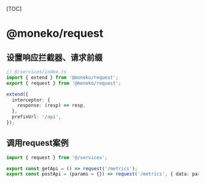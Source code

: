 [TOC]

# @moneko/request

## 设置响应拦截器、请求前缀

```typescript
// @/services/index.ts
import { extend } from '@moneko/request';
export { request } from '@moneko/request';

extend({
  interceptor: {
    response: (resp) => resp,
  },
  prefixUrl: '/api',
});

```

## 调用request案例

```typescript
import { request } from '@/services';

export const getApi = () => request('/metrics');
export const postApi = (params = {}) => request('/metrics', { data: params, method: 'POST' });

```
